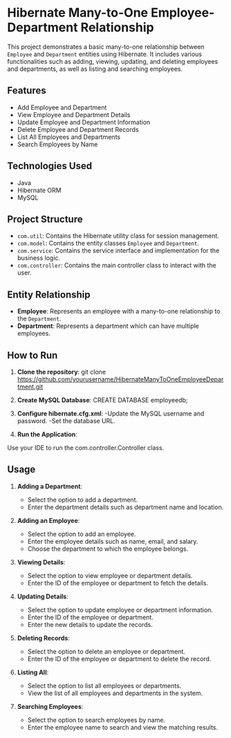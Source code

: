 # Hibernate Many-to-One Employee-Department Relationship

This project demonstrates a basic many-to-one relationship between `Employee` and `Department` entities using Hibernate. It includes various functionalities such as adding, viewing, updating, and deleting employees and departments, as well as listing and searching employees.

## Features

- Add Employee and Department
- View Employee and Department Details
- Update Employee and Department Information
- Delete Employee and Department Records
- List All Employees and Departments
- Search Employees by Name

## Technologies Used

- Java
- Hibernate ORM
- MySQL

## Project Structure

- `com.util`: Contains the Hibernate utility class for session management.
- `com.model`: Contains the entity classes `Employee` and `Department`.
- `com.service`: Contains the service interface and implementation for the business logic.
- `com.controller`: Contains the main controller class to interact with the user.

## Entity Relationship

- **Employee**: Represents an employee with a many-to-one relationship to the `Department`.
- **Department**: Represents a department which can have multiple employees.

## How to Run

1. **Clone the repository**:
   git clone https://github.com/yourusername/HibernateManyToOneEmployeeDepartment.git

2. **Create MySQL Database**:
  CREATE DATABASE employeedb;

3. **Configure hibernate.cfg.xml**:
  -Update the MySQL username and password.
  -Set the database URL.

4. **Run the Application**:

  Use your IDE to run the com.controller.Controller class.

## Usage

1. **Adding a Department**:
   - Select the option to add a department.
   - Enter the department details such as department name and location.

2. **Adding an Employee**:
   - Select the option to add an employee.
   - Enter the employee details such as name, email, and salary.
   - Choose the department to which the employee belongs.

3. **Viewing Details**:
   - Select the option to view employee or department details.
   - Enter the ID of the employee or department to fetch the details.

4. **Updating Details**:
   - Select the option to update employee or department information.
   - Enter the ID of the employee or department.
   - Enter the new details to update the records.

5. **Deleting Records**:
   - Select the option to delete an employee or department.
   - Enter the ID of the employee or department to delete the record.

6. **Listing All**:
   - Select the option to list all employees or departments.
   - View the list of all employees and departments in the system.

7. **Searching Employees**:
   - Select the option to search employees by name.
   - Enter the employee name to search and view the matching results.
